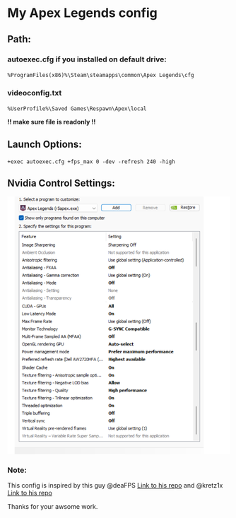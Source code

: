 # My Apex Legends config

## Path:

### autoexec.cfg if you installed on default drive:

`%ProgramFiles(x86)%\Steam\steamapps\common\Apex Legends\cfg`

### videoconfig.txt

`%UserProfile%\Saved Games\Respawn\Apex\local`

**!! make sure file is readonly !!**

## Launch Options:

`+exec autoexec.cfg +fps_max 0 -dev -refresh 240 -high`

## Nvidia Control Settings:

![NC-Settings](assets/NC-Settings.png)

### Note:

This config is inspired by this guy @deaFPS [Link to his repo](https://github.com/deaFPS/apex-configs-by-deafps) and @kretz1x [Link to his repo](https://github.com/kretz1xD/Apex-Legends-Tweaks)

Thanks for your awsome work.
